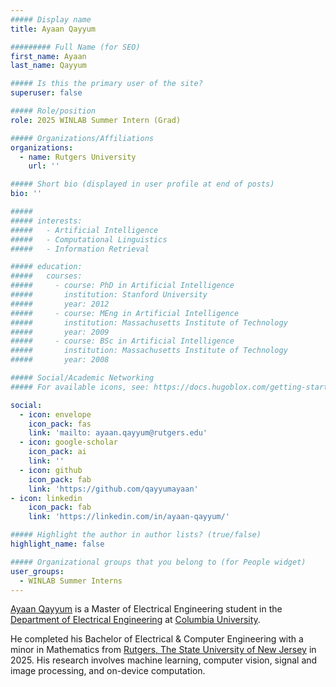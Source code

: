 ```yaml
---
##### Display name
title: Ayaan Qayyum

######### Full Name (for SEO)
first_name: Ayaan
last_name: Qayyum

##### Is this the primary user of the site?
superuser: false

##### Role/position
role: 2025 WINLAB Summer Intern (Grad)

##### Organizations/Affiliations
organizations:
  - name: Rutgers University
    url: ''

##### Short bio (displayed in user profile at end of posts)
bio: ''

#####
##### interests:
#####   - Artificial Intelligence
#####   - Computational Linguistics
#####   - Information Retrieval

##### education:
#####   courses:
#####     - course: PhD in Artificial Intelligence
#####       institution: Stanford University
#####       year: 2012
#####     - course: MEng in Artificial Intelligence
#####       institution: Massachusetts Institute of Technology
#####       year: 2009
#####     - course: BSc in Artificial Intelligence
#####       institution: Massachusetts Institute of Technology
#####       year: 2008

##### Social/Academic Networking
##### For available icons, see: https://docs.hugoblox.com/getting-started/page-builder/#icons

social:
  - icon: envelope
    icon_pack: fas
    link: 'mailto: ayaan.qayyum@rutgers.edu'
  - icon: google-scholar
    icon_pack: ai
    link: ''
  - icon: github
    icon_pack: fab
    link: 'https://github.com/qayyumayaan'
- icon: linkedin
    icon_pack: fab
    link: 'https://linkedin.com/in/ayaan-qayyum/'

##### Highlight the author in author lists? (true/false)
highlight_name: false

##### Organizational groups that you belong to (for People widget)
user_groups:
  - WINLAB Summer Interns
---
```

[Ayaan Qayyum](https://qayyumayaan.dev/) is a Master of Electrical Engineering student in the [Department of Electrical Engineering](https://www.ee.columbia.edu/) at [Columbia University](https://www.columbia.edu). 

He completed his Bachelor of Electrical & Computer Engineering with a minor in Mathematics from [Rutgers, The State University of New Jersey](https://www.rutgers.edu) in 2025. His research involves machine learning, computer vision, signal and image processing, and on-device computation. 
